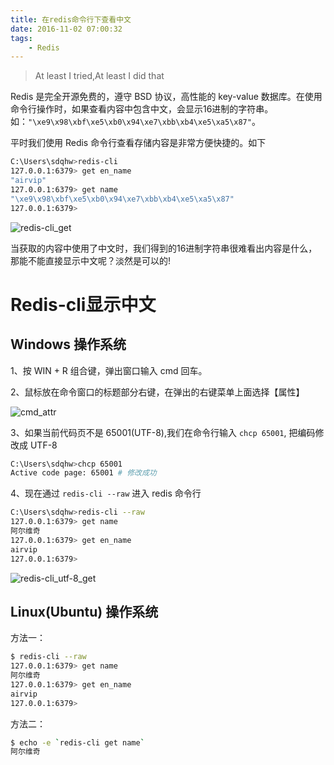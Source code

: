 ```yaml
---
title: 在redis命令行下查看中文
date: 2016-11-02 07:00:32
tags:
    - Redis
---
```


> At least I tried,At least I did that

Redis 是完全开源免费的，遵守 BSD 协议，高性能的 key-value 数据库。在使用命令行操作时，如果查看内容中包含中文，会显示16进制的字符串。如：`"\xe9\x98\xbf\xe5\xb0\x94\xe7\xbb\xb4\xe5\xa5\x87"`。

<!-- more -->

平时我们使用 Redis 命令行查看存储内容是非常方便快捷的。如下

``` Bash
C:\Users\sdqhw>redis-cli
127.0.0.1:6379> get en_name
"airvip"
127.0.0.1:6379> get name
"\xe9\x98\xbf\xe5\xb0\x94\xe7\xbb\xb4\xe5\xa5\x87"
127.0.0.1:6379>
```

![redis-cli_get](/img/201611/redis-cli/redis-cli_get.jpg)


当获取的内容中使用了中文时，我们得到的16进制字符串很难看出内容是什么，那能不能直接显示中文呢？淡然是可以的!

# Redis-cli显示中文

## Windows 操作系统

1、按 WIN + R 组合键，弹出窗口输入 cmd 回车。

2、鼠标放在命令窗口的标题部分右键，在弹出的右键菜单上面选择【属性】

![cmd_attr](https://s3.ax1x.com/2021/01/05/sF2ObD.jpg)

3、如果当前代码页不是 65001(UTF-8),我们在命令行输入 `chcp 65001`, 把编码修改成 UTF-8

``` Bash
C:\Users\sdqhw>chcp 65001
Active code page: 65001 # 修改成功
```

4、现在通过 `redis-cli --raw` 进入 redis 命令行

``` Bash
C:\Users\sdqhw>redis-cli --raw
127.0.0.1:6379> get name
阿尔维奇
127.0.0.1:6379> get en_name
airvip
127.0.0.1:6379>
```

![redis-cli_utf-8_get](https://s3.ax1x.com/2021/01/05/sF2LDO.jpg)

## Linux(Ubuntu) 操作系统

方法一：

``` Bash
$ redis-cli --raw
127.0.0.1:6379> get name
阿尔维奇
127.0.0.1:6379> get en_name
airvip
127.0.0.1:6379>
```

方法二：

``` bash
$ echo -e `redis-cli get name`
阿尔维奇
```


